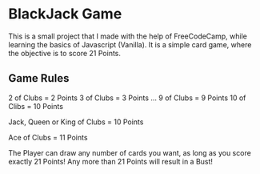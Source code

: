 # BlackJack Game

This is a small project that I made with the help of FreeCodeCamp, while learning the basics of Javascript (Vanilla). It is a simple card game, where the objective is to score 21 Points.

## Game Rules

2 of Clubs = 2 Points
3 of Clubs = 3 Points
...
9 of Clubs = 9 Points
10 of Clibs = 10 Points

Jack, Queen or King of Clubs = 10 Points

Ace of Clubs = 11 Points

The Player can draw any number of cards you want, as long as you score exactly 21 Points! Any more than 21 Points will result in a Bust!
